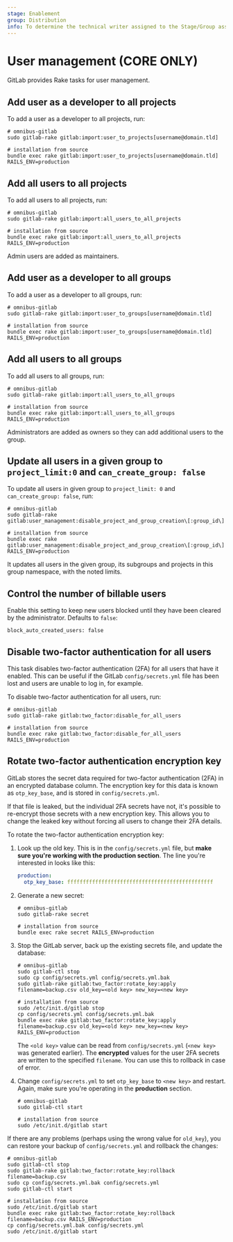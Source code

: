 ```yaml
---
stage: Enablement
group: Distribution
info: To determine the technical writer assigned to the Stage/Group associated with this page, see https://about.gitlab.com/handbook/engineering/ux/technical-writing/#assignments
---
```


# User management **(CORE ONLY)**

GitLab provides Rake tasks for user management.

## Add user as a developer to all projects

To add a user as a developer to all projects, run:

```shell
# omnibus-gitlab
sudo gitlab-rake gitlab:import:user_to_projects[username@domain.tld]

# installation from source
bundle exec rake gitlab:import:user_to_projects[username@domain.tld] RAILS_ENV=production
```

## Add all users to all projects

To add all users to all projects, run:

```shell
# omnibus-gitlab
sudo gitlab-rake gitlab:import:all_users_to_all_projects

# installation from source
bundle exec rake gitlab:import:all_users_to_all_projects RAILS_ENV=production
```

Admin users are added as maintainers.

## Add user as a developer to all groups

To add a user as a developer to all groups, run:

```shell
# omnibus-gitlab
sudo gitlab-rake gitlab:import:user_to_groups[username@domain.tld]

# installation from source
bundle exec rake gitlab:import:user_to_groups[username@domain.tld] RAILS_ENV=production
```

## Add all users to all groups

To add all users to all groups, run:

```shell
# omnibus-gitlab
sudo gitlab-rake gitlab:import:all_users_to_all_groups

# installation from source
bundle exec rake gitlab:import:all_users_to_all_groups RAILS_ENV=production
```

Administrators are added as owners so they can add additional users to the group.

## Update all users in a given group to `project_limit:0` and `can_create_group: false`

To update all users in given group to `project_limit: 0` and `can_create_group: false`, run:

```shell
# omnibus-gitlab
sudo gitlab-rake gitlab:user_management:disable_project_and_group_creation\[:group_id\]

# installation from source
bundle exec rake gitlab:user_management:disable_project_and_group_creation\[:group_id\] RAILS_ENV=production
```

It updates all users in the given group, its subgroups and projects in this group namespace, with the noted limits.

## Control the number of billable users

Enable this setting to keep new users blocked until they have been cleared by the administrator.
Defaults to `false`:

```plaintext
block_auto_created_users: false
```

## Disable two-factor authentication for all users

This task disables two-factor authentication (2FA) for all users that have it enabled. This can be
useful if the GitLab `config/secrets.yml` file has been lost and users are unable
to log in, for example.

To disable two-factor authentication for all users, run:

```shell
# omnibus-gitlab
sudo gitlab-rake gitlab:two_factor:disable_for_all_users

# installation from source
bundle exec rake gitlab:two_factor:disable_for_all_users RAILS_ENV=production
```

## Rotate two-factor authentication encryption key

GitLab stores the secret data required for two-factor authentication (2FA) in an encrypted
database column. The encryption key for this data is known as `otp_key_base`, and is
stored in `config/secrets.yml`.

If that file is leaked, but the individual 2FA secrets have not, it's possible
to re-encrypt those secrets with a new encryption key. This allows you to change
the leaked key without forcing all users to change their 2FA details.

To rotate the two-factor authentication encryption key:

1. Look up the old key. This is in the `config/secrets.yml` file, but **make sure you're working
   with the production section**. The line you're interested in looks like this:

   ```yaml
   production:
     otp_key_base: fffffffffffffffffffffffffffffffffffffffffffffff
   ```

1. Generate a new secret:

   ```shell
   # omnibus-gitlab
   sudo gitlab-rake secret

   # installation from source
   bundle exec rake secret RAILS_ENV=production
   ```

1. Stop the GitLab server, back up the existing secrets file, and update the database:

   ```shell
   # omnibus-gitlab
   sudo gitlab-ctl stop
   sudo cp config/secrets.yml config/secrets.yml.bak
   sudo gitlab-rake gitlab:two_factor:rotate_key:apply filename=backup.csv old_key=<old key> new_key=<new key>

   # installation from source
   sudo /etc/init.d/gitlab stop
   cp config/secrets.yml config/secrets.yml.bak
   bundle exec rake gitlab:two_factor:rotate_key:apply filename=backup.csv old_key=<old key> new_key=<new key> RAILS_ENV=production
   ```

   The `<old key>` value can be read from `config/secrets.yml` (`<new key>` was
   generated earlier). The **encrypted** values for the user 2FA secrets are
   written to the specified `filename`. You can use this to rollback in case of
   error.

1. Change `config/secrets.yml` to set `otp_key_base` to `<new key>` and restart. Again, make sure
   you're operating in the **production** section.

   ```shell
   # omnibus-gitlab
   sudo gitlab-ctl start

   # installation from source
   sudo /etc/init.d/gitlab start
   ```

If there are any problems (perhaps using the wrong value for `old_key`), you can
restore your backup of `config/secrets.yml` and rollback the changes:

```shell
# omnibus-gitlab
sudo gitlab-ctl stop
sudo gitlab-rake gitlab:two_factor:rotate_key:rollback filename=backup.csv
sudo cp config/secrets.yml.bak config/secrets.yml
sudo gitlab-ctl start

# installation from source
sudo /etc/init.d/gitlab start
bundle exec rake gitlab:two_factor:rotate_key:rollback filename=backup.csv RAILS_ENV=production
cp config/secrets.yml.bak config/secrets.yml
sudo /etc/init.d/gitlab start

```
